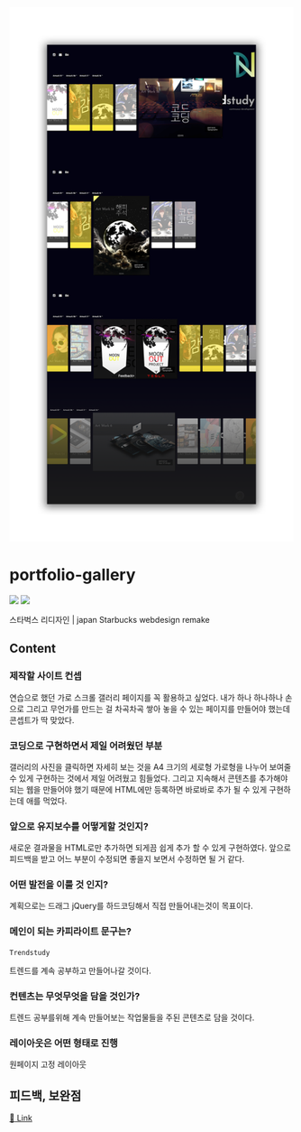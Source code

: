 <p align="center">
  <img src="./static/gallery.png" />
</p>

# portfolio-gallery

![](https://img.shields.io/badge/webdesign-Graphic-brightgreen) ![](https://img.shields.io/badge/date-2017%EB%85%84%2010%EC%9B%94%2012%EC%9D%BC-yellow)

스타벅스 리디자인 | japan Starbucks webdesign remake

## Content

### 제작할 사이트 컨셉

연습으로 했던 가로 스크롤 갤러리 페이지를 꼭 활용하고 싶었다. 내가 하나 하나하나 손으로 그리고 무언가를 만드는 걸 차곡차곡 쌓아 놓을 수 있는 페이지를 만들어야 했는데 콘셉트가 딱 맞았다.

### 코딩으로 구현하면서 제일 어려웠던 부분

갤러리의 사진을 클릭하면 자세히 보는 것을 A4 크기의 세로형 가로형을 나누어 보여줄 수 있게 구현하는 것에서 제일 어려웠고 힘들었다. 그리고 지속해서 콘텐츠를 추가해야 되는 웹을 만들어야 했기 때문에 HTML에만 등록하면 바로바로 추가 될 수 있게 구현하는데 애를 먹었다.

### 앞으로 유지보수를 어떻게할 것인지?

새로운 결과물을 HTML로만 추가하면 되게끔 쉽게 추가 할 수 있게 구현하였다. 앞으로 피드백을 받고 어느 부분이 수정되면 좋을지 보면서 수정하면 될 거 같다.

### 어떤 발전을 이룰 것 인지?

계획으로는 드래그 jQuery를 하드코딩해서 직접 만들어내는것이 목표이다.

### 메인이 되는 카피라이트 문구는?

`Trendstudy`

트렌드를 계속 공부하고 만들어나갈 것이다.

### 컨텐츠는 무엇무엇을 담을 것인가?

트렌드 공부를위해 계속 만들어보는 작업물들을 주된 콘텐츠로 담을 것이다.

### 레이아웃은 어떤 형태로 진행

원페이지 고정 레이아웃

## 피드백, 보완점

[📎 Link](https://github.com/Hansanghyeon/portfolio-gallery/issues?q=is%3Aissue+sort%3Aupdated-desc+label%3AFeedBack+)